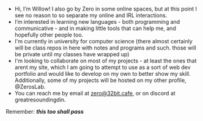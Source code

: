 - Hi, I’m Willow! I also go by Zero in some online spaces, but at this point I see no reason to so separate my online and IRL interactions.
- I’m interested in learning new languages - both programming and communicative - and in making little tools that can help me, and hopefully other people too.
- I'm currently in university for computer science (there almost certainly will be class repos in here with notes and programs and such. those will be private until my classes have wrapped up)
- I'm looking to collaborate on most of my projects - at least the ones that arent my site, which I am going to attempt to use as a sort of web dev portfolio and would like to develop on my own to better show my skill. Additionally, some of my projects will be hosted on my other profile, @ZerosLab.
- You can reach me by email at zero@32bit.cafe, or on discord at greatresoundingdin.

Remember:
***this too shall pass***
